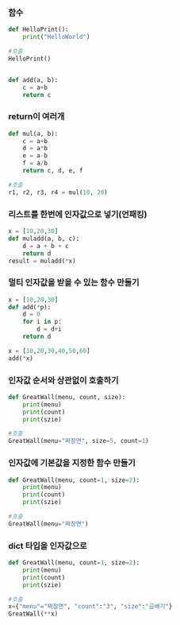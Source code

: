 ### 함수

~~~ python
def HelloPrint():
    print("HelloWorld")

#호출
HelloPrint()


def add(a, b):
    c = a+b
    return c
~~~

### return이 여러개 

~~~ python
def mul(a, b):
    c = a+b
    d = a*b
    e = a-b
    f = a/b
    return c, d, e, f

#호출
r1, r2, r3, r4 = mul(10, 20)
~~~

### 리스트를 한번에 인자값으로 넣기(언패킹)
~~~ python
x = [10,20,30]
def muladd(a, b, c):
    d = a + b + c
    return d
result = muladd(*x)
~~~

### 멀티 인자값을 받을 수 있는 함수 만들기
~~~ python
x = [10,20,30]
def add(*p):
    d = 0
    for i in p:
        d = d+i
    return d

x = [10,20,30,40,50,60]
add(*x)
~~~

### 인자값 순서와 상관없이 호출하기
~~~ python 
def GreatWall(menu, count, size):
    print(menu)
    print(count)
    print(szie)

#호출
GreatWall(menu="짜장면", size=5, count=1)
~~~

### 인자값에 기본값을 지정한 함수 만들기
~~~ python 
def GreatWall(menu, count=1, size=2):
    print(menu)
    print(count)
    print(szie)

#호출
GreatWall(menu="짜장면")
~~~

### dict 타입을 인자값으로
~~~ python 
def GreatWall(menu, count=1, size=2):
    print(menu)
    print(count)
    print(szie)

#호출
x={"menu"="짜장면", "count":"3", "size":"곱배기"}
GreatWall(**x)
~~~